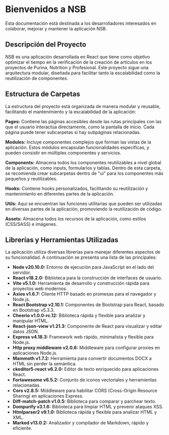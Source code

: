 # Bienvenidos a NSB

Esta documentación está destinada a los desarrolladores interesados en colaborar, mejorar y mantener la aplicación NSB.

## Descripción del Proyecto

NSB es una aplicación desarrollada en React que tiene como objetivo optimizar el tiempo en la verificación de la creación de artículos en los proyectos de Purina, Nutrition y Profesional. Este proyecto sigue una arquitectura modular, diseñada para facilitar tanto la escalabilidad como la reutilización de componentes.

## Estructura de Carpetas

La estructura del proyecto está organizada de manera modular y reusable, facilitando el mantenimiento y la escalabilidad de la aplicación:

**Pages:** Contiene las páginas accesibles desde las rutas principales con las que el usuario interactúa directamente, como la pantalla de inicio. Cada página puede tener subcarpetas si hay subpáginas relacionadas.

**Modules:** Incluye componentes complejos que forman las vistas de la aplicación. Estos módulos encapsulan funcionalidades específicas, y pueden consistir en múltiples componentes y servicios.

**Components:** Almacena todos los componentes reutilizables a nivel global de la aplicación, como inputs, formularios y tablas. Dentro de esta carpeta, se recomienda crear subcarpetas dentro de "ui" para los componentes más pequeños y reutilizables.

**Hooks:** Contiene hooks personalizados, facilitando su reutilización y mantenimiento en diferentes partes de la aplicación.

**Utils:** Aquí se encuentran las funciones utilitarias que pueden ser utilizadas en diversas partes de la aplicación, promoviendo la reutilización de código.

**Assets:** Almacena todos los recursos de la aplicación, como estilos (CSS/SASS) e imágenes.

## Librerías y Herramientas Utilizadas

La aplicación utiliza diversas librerías para manejar diferentes aspectos de su funcionalidad. A continuación se presenta una lista de las principales:

- **Node v20.10.0:** Entorno de ejecución para JavaScript en el lado del servidor.
- **React v18.2.0:** Biblioteca para la construcción de interfaces de usuario.
- **Vite v5.1.0:** Herramienta de desarrollo y construcción rápida para proyectos web modernos.
- **Axios v1.6.7:** Cliente HTTP basado en promesas para el navegador y Node.js.
- **React Bootstrap v2.10.1:** Componentes de Bootstrap para React, basado en Bootstrap v5.3.3.
- **Cheerio v1.0.0-rc.12:** Biblioteca rápida y flexible para analizar y manipular HTML.
- **React-json-view v1.21.3:** Componente de React para visualizar y editar datos JSON.
- **Express v4.18.3:** Framework web rápido, minimalista y flexible para Node.js.
- **Http proxy middleware v2.0.6:** Middleware para configurar proxies en aplicaciones Node.js.
- **Mammoth v1.7.2:** Herramienta para convertir documentos DOCX a HTML sin perder la semántica.
- **ckeditor5-react v6.2.0:** Editor de texto enriquecido para aplicaciones React.
- **Fortawesome v6.5.2:** Conjunto de iconos vectoriales y herramientas relacionadas.
- **Cors v2.8.5:** Middleware para habilitar CORS (Cross-Origin Resource Sharing) en aplicaciones Express.
- **Diff-match-patch v1.0.5:** Biblioteca para comparar y parchear texto.
- **Dompurify v3.1.6:** Biblioteca para limpiar HTML y prevenir ataques XSS.
- **Htmlparser2 v9.1.0:** Biblioteca rápida y flexible para analizar HTML y XML.
- **Marked v13.0.2:** Analizador y compilador de Markdown, rápido y eficiente.
